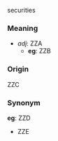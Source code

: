 securities
### Meaning
+ _adj_: ZZA
    + __eg__: ZZB

### Origin

ZZC

### Synonym

__eg__: ZZD

+ ZZE



